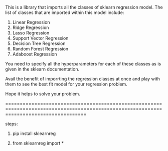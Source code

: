 This is a library that imports all the classes of sklearn regression model. The list of classes that are imported within this model include:
1. Linear Regression
2. Ridge Regression
3. Lasso Regression
4. Support Vector Regression
5. Decision Tree Regression
6. Random Forest Regression
7. Adaboost Regression

You need to specify all the hyperparameters for each of these classes as is given in the sklearn documentation.

Avail the benefit of imporrting the regression classes at once and play with them to see the best fit model for your regression problem.

Hope it helps to solve your problem.

========================================================================================================================================

steps:

1. pip install sklearnreg

2. from sklearnreg import *